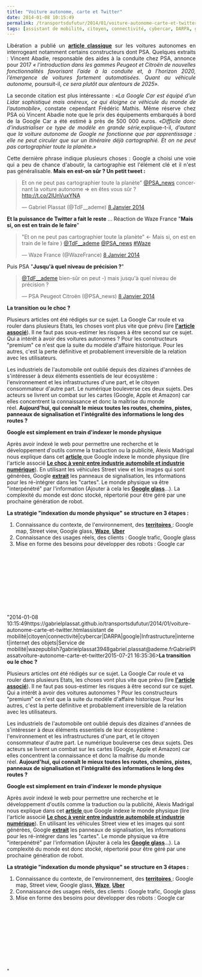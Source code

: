```yaml
---
title: "Voiture autonome, carte et Twitter"
date: 2014-01-08 10:15:49
permalink: /transportsdufutur/2014/01/voiture-autonome-carte-et-twitter.html
tags: [assistant de mobilité, citoyen, connectivité, cybercar, DARPA, google, Infrastructure, internet, internet des objets, Service de mobilité, waze]
---
```


<p style="text-align: justify;">Libération a publié un <a href="http://www.liberation.fr/economie/2014/01/05/l-automobile-a-mains-levees_970721" target="_blank"><strong>article classique</strong></a> sur les voitures autonomes en interrogeant notamment certains constructeurs dont PSA. Quelques extraits : Vincent Abadie, responsable des aides à la conduite chez PSA, annonce pour 2017 <em>« l’introduction dans les gammes Peugeot et Citroën de nouvelles fonctionnalités favorisant l’aide à la conduite et, à l’horizon 2020, l’émergence de voitures fortement automatisées. Quant au véhicule autonome, </em>poursuit-il, <em>ce sera plutôt aux alentours de 2025».</em></p> <p style="text-align: justify;">La seconde citation est plus intéressante : <em>«La Google Car est équipé d’un Lidar sophistiqué mais onéreux, ce qui éloigne ce véhicule du monde de l’automobile»,</em> constate cependant Frédéric Mathis. Même réserve chez PSA où Vincent Abadie note que le prix des équipements embarqués à bord de la Google Car a été estimé à près de 500 000 euros. <em>«Difficile donc d’industrialiser ce type de modèle en grande série,</em>explique-t-il, <em>d’autant que la voiture autonome de Google ne fonctionne que par apprentissage : elle ne peut circuler que sur un itinéraire déjà cartographié. Et on ne peut pas cartographier toute la planète.»</em></p> <p style="text-align: justify;">Cette dernière phrase indique plusieurs choses : Google a choisi une voie qui a peu de chance d'aboutir, la cartographie est l'élément clé et il n'est pas généralisable. <strong>Mais en est-on sûr ? Un petit tweet :</strong></p> <p style="text-align: justify;"><strong></strong></p>  <!--more-->  <blockquote class="twitter-tweet" lang="fr"> <p>Et on ne peut pas cartographier toute la planète" <a href=""https://twitter.com/PSA_news"">@PSA_news</a> concernant la voiture autonome => en êtes vous sûr ? <a href=""http://t.co/2IUnVuxYNA"">http://t.co/2IUnVuxYNA</a></p> — Gabriel Plassat (@TdF__ademe) <a href=""https://twitter.com/TdF__ademe/statuses/420824313164341248"">8 Janvier 2014</a></blockquote> <script charset=""utf-8"" src=""//platform.twitter.com/widgets.js"" type=""text/javascript""></script> <p><strong>Et la puissance de Twitter a fait le reste</strong> ... Réaction de Waze France "<strong>Mais si, on est en train de le faire</strong>"</p> <blockquote class=""twitter-tweet"" lang=""fr""> <p>"Et on ne peut pas cartographier toute la planète" <- Mais si, on est en train de le faire ) <a href=""https://twitter.com/TdF__ademe"">@TdF__ademe</a> <a href=""https://twitter.com/PSA_news"">@PSA_news</a> <a href=""https://twitter.com/search?q=%23Waze&src=hash"">#Waze</a></p> — Waze France (@WazeFrance) <a href=""https://twitter.com/WazeFrance/statuses/420827596423589888"">8 Janvier 2014</a></blockquote> <p>Puis PSA "<strong>Jusqu'à quel niveau de précision ?</strong>" </p> <blockquote class=""twitter-tweet"" data-conversation=""none"" lang=""fr""> <p><a href=""https://twitter.com/TdF__ademe"">@TdF__ademe</a> bien-sûr on peut -) mais jusqu'à quel niveau de précision ?</p> — PSA Peugeot Citroën (@PSA_news) <a href=""https://twitter.com/PSA_news/statuses/420831953718218752"">8 Janvier 2014</a></blockquote> <script charset=""utf-8"" src=""//platform.twitter.com/widgets.js"" type=""text/javascript""></script> <p style=""text-align: justify><strong>La transition ou le choc ?</strong></p> <p style=""text-align: justify>Plusieurs articles ont été rédigés sur ce sujet. La Google Car roule et va rouler dans plusieurs Etats, les choses vont plus vite que prévu (lire <a href="https://gabrielplassat.github.io/transportsdufutur/2012/09/la-google-car-va-rouler-en-californie-tout-va-plus-vite-que-prevu-le-point-de-basculement-se-rapproc.html"" target=""_blank""><strong>l'article associé</strong></a>). Il ne faut pas sous-estimer les risques à être second sur ce sujet. Qui a intérêt à avoir des voitures autonomes ? Pour les constructeurs "premium" ce n'est que la suite du modèle d'affaire historique. Pour les autres, c'est la perte définitive et probablement irreversible de la relation avec les utilisateurs.</p> <p style=""text-align: justify>Les industriels de l'automobile ont oublié depuis des dizaines d'années de s'intéresser à deux éléments essentiels de leur écosystème : l'environnement et les infrastructures d'une part, et le citoyen consommateur d'autre part. Le numérique bouleverse ces deux sujets. Des acteurs se livrent un combat sur les cartes (Google, Apple et Amazon) car elles concentrent la connaissance et donc la maîtrise du monde réel. <strong>Aujourd'hui, qui connaît le mieux toutes les routes, chemins, pistes, panneaux de signalisation et l'intégralité des informations le long des routes ?</strong></p> <p style=""text-align: justify><strong>Google est simplement en train d'indexer le monde physique</strong></p> <p style=""text-align: justify>Après avoir indexé le web pour permettre une recherche et le développement d'outils comme la traduction ou la publicité, Alexis Madrigal nous explique dans cet <a href=""http://www.theatlantic.com/technology/archive/2012/09/how-google-builds-its-maps-and-what-it-means-for-the-future-of-everything/261913/"" target=""_blank""><strong>article</strong> </a>que Google indexe le monde physique (lire l'article associé <a href="https://gabrielplassat.github.io/transportsdufutur/2012/09/lindustrie-automobile-a-choisi-de-concevoir-developper-et-commercialiser-des-produits-qui-sadaptent-a-tous-les-territoires.html"" target=""_blank""><strong>Le choc à venir entre industrie automobile et industrie numérique</strong></a>). En utilisant les véhicules Street view et les images qui sont générées, Google <a href=""http://www.dailymail.co.uk/sciencetech/article-2195722/Indexing-world-Google-receives-software-means-intelligently-identify-object-planet.html"" target=""_blank""><strong>extrait</strong></a> les panneaux de signalisation, les informations pour les ré-intégrer dans les "cartes". Le monde physique va être "interpénétré" par l'information (Ajouter à cela les <a href="https://gabrielplassat.github.io/transportsdufutur/2012/02/les-lunettes-google-traduisent-une-evolution-millenaire-presentent-de-nombreux-interets-dans-la-mobi.html"" target=""_blank""><strong>Google glass</strong></a>...). La complexité du monde est donc stocké, répertorié pour être géré par une prochaine génération de robot.</p> <p><strong>La stratégie "indexation du monde physique" se structure en 3 étapes :</strong></p> <ol> <li>Connaissance du contexte, de l'environnement, des <a href=""http://www.govtech.com/technology/Autonomous-Vehicles-May-Soon-Drive-California-Roads.html"" target=""_blank""><strong>territoires</strong> </a>: Google map, Street view, Google glass, <a href="https://gabrielplassat.github.io/transportsdufutur/2013/06/google-achete-waze-sans-doute-une-evolution-majeure-dans-le-domaine-des-transports.html"" target=""_blank""><strong>Waze</strong></a>, <a href="https://gabrielplassat.github.io/transportsdufutur/2013/08/google-mobility-in-the-race-to-get-you-around-cities-with-a-smartphone-and-a-credit-card-.html"" target=""_blank""><strong>Uber</strong></a></li> <li>Connaissance des usages réels, des clients : Google trafic, Google glass</li> <li>Mise en forme des besoins pour développer des robots : Google car</li> </ol> <p><iframe allowfullscreen="""" frameborder=""0"" height=""315"" src=""//www.youtube.com/embed/0o9H7KdS_JE"" width=""560""></iframe></p>"2014-01-08 10:15:49https://gabrielplassat.github.io/transportsdufutur/2014/01/voiture-autonome-carte-et-twitter.htmlassistant de mobilité|citoyen|connectivité|cybercar|DARPA|google|Infrastructure|internet|internet des objets|Service de mobilité|wazepublish7gabrielplassat3948gabriel.plassat@ademe.frGabrielPlassatvoiture-autonome-carte-et-twitter2015-07-21 16:35:36><strong>La transition ou le choc ?</strong></p> <p style=""text-align: justify>Plusieurs articles ont été rédigés sur ce sujet. La Google Car roule et va rouler dans plusieurs Etats, les choses vont plus vite que prévu (lire <a href="https://gabrielplassat.github.io/transportsdufutur/2012/09/la-google-car-va-rouler-en-californie-tout-va-plus-vite-que-prevu-le-point-de-basculement-se-rapproc.html"" target=""_blank""><strong>l'article associé</strong></a>). Il ne faut pas sous-estimer les risques à être second sur ce sujet. Qui a intérêt à avoir des voitures autonomes ? Pour les constructeurs "premium" ce n'est que la suite du modèle d'affaire historique. Pour les autres, c'est la perte définitive et probablement irreversible de la relation avec les utilisateurs.</p> <p style=""text-align: justify>Les industriels de l'automobile ont oublié depuis des dizaines d'années de s'intéresser à deux éléments essentiels de leur écosystème : l'environnement et les infrastructures d'une part, et le citoyen consommateur d'autre part. Le numérique bouleverse ces deux sujets. Des acteurs se livrent un combat sur les cartes (Google, Apple et Amazon) car elles concentrent la connaissance et donc la maîtrise du monde réel. <strong>Aujourd'hui, qui connaît le mieux toutes les routes, chemins, pistes, panneaux de signalisation et l'intégralité des informations le long des routes ?</strong></p> <p style=""text-align: justify><strong>Google est simplement en train d'indexer le monde physique</strong></p> <p style=""text-align: justify>Après avoir indexé le web pour permettre une recherche et le développement d'outils comme la traduction ou la publicité, Alexis Madrigal nous explique dans cet <a href=""http://www.theatlantic.com/technology/archive/2012/09/how-google-builds-its-maps-and-what-it-means-for-the-future-of-everything/261913/"" target=""_blank""><strong>article</strong> </a>que Google indexe le monde physique (lire l'article associé <a href="https://gabrielplassat.github.io/transportsdufutur/2012/09/lindustrie-automobile-a-choisi-de-concevoir-developper-et-commercialiser-des-produits-qui-sadaptent-a-tous-les-territoires.html"" target=""_blank""><strong>Le choc à venir entre industrie automobile et industrie numérique</strong></a>). En utilisant les véhicules Street view et les images qui sont générées, Google <a href=""http://www.dailymail.co.uk/sciencetech/article-2195722/Indexing-world-Google-receives-software-means-intelligently-identify-object-planet.html"" target=""_blank""><strong>extrait</strong></a> les panneaux de signalisation, les informations pour les ré-intégrer dans les "cartes". Le monde physique va être "interpénétré" par l'information (Ajouter à cela les <a href="https://gabrielplassat.github.io/transportsdufutur/2012/02/les-lunettes-google-traduisent-une-evolution-millenaire-presentent-de-nombreux-interets-dans-la-mobi.html"" target=""_blank""><strong>Google glass</strong></a>...). La complexité du monde est donc stocké, répertorié pour être géré par une prochaine génération de robot.</p> <p><strong>La stratégie "indexation du monde physique" se structure en 3 étapes :</strong></p> <ol> <li>Connaissance du contexte, de l'environnement, des <a href=""http://www.govtech.com/technology/Autonomous-Vehicles-May-Soon-Drive-California-Roads.html"" target=""_blank""><strong>territoires</strong> </a>: Google map, Street view, Google glass, <a href="https://gabrielplassat.github.io/transportsdufutur/2013/06/google-achete-waze-sans-doute-une-evolution-majeure-dans-le-domaine-des-transports.html"" target=""_blank""><strong>Waze</strong></a>, <a href="https://gabrielplassat.github.io/transportsdufutur/2013/08/google-mobility-in-the-race-to-get-you-around-cities-with-a-smartphone-and-a-credit-card-.html"" target=""_blank""><strong>Uber</strong></a></li> <li>Connaissance des usages réels, des clients : Google trafic, Google glass</li> <li>Mise en forme des besoins pour développer des robots : Google car</li> </ol> <p><iframe allowfullscreen="""" frameborder=""0"" height=""315"" src=""//www.youtube.com/embed/0o9H7KdS_JE"" width=""560""></iframe></p>"
